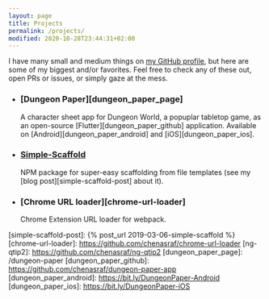 ```yaml
---
layout: page
title: Projects
permalink: /projects/
modified: 2020-10-28T23:44:31+02:00
---
```


I have many small and medium things on [my GitHub profile][gh], but here are some of my
biggest and/or favorites. Feel free to check any of these out, open PRs or issues, or simply
gaze at the mess.

- ### [Dungeon Paper][dungeon_paper_page]
  A character sheet app for Dungeon World, a popuplar tabletop game, as an open-source [Flutter][dungeon_paper_github] application.
  Available on [Android][dungeon_paper_android] and [iOS][dungeon_paper_ios].

- ### [Simple-Scaffold][simple-scaffold-gh]
  NPM package for super-easy scaffolding from file templates (see my [blog post][simple-scaffold-post] about it).

- ### [Chrome URL loader][chrome-url-loader]
  Chrome Extension URL loader for webpack.

[gh]: https://github.com/chenasraf
[redar]: https://github.com/chenasraf/redar-browser
[simple-scaffold-gh]: https://github.com/chenasraf/simple-scaffold
[simple-scaffold-post]: {% post_url 2019-03-06-simple-scaffold %}
[chrome-url-loader]: https://github.com/chenasraf/chrome-url-loader
[ng-qtip2]: https://github.com/chenasraf/ng-qtip2
[dungeon_paper_page]: /dungeon-paper
[dungeon_paper_github]: https://github.com/chenasraf/dungeon-paper-app
[dungeon_paper_android]: https://bit.ly/DungeonPaper-Android
[dungeon_paper_ios]: https://bit.ly/DungeonPaper-iOS